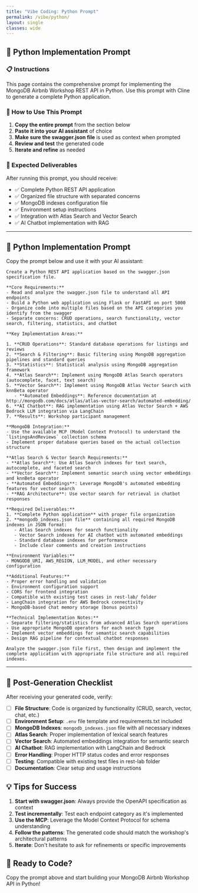 ```yaml
---
title: "Vibe Coding: Python Prompt"
permalink: /vibe/python/
layout: single
classes: wide
---
```


## 🐍 Python Implementation Prompt

### 📋 Instructions

This page contains the comprehensive prompt for implementing the MongoDB Airbnb Workshop REST API in Python. Use this prompt with Cline to generate a complete Python application.

### 🎯 How to Use This Prompt

1. **Copy the entire prompt** from the section below
2. **Paste it into your AI assistant** of choice
3. **Make sure the swagger.json file** is used as context when prompted
4. **Review and test** the generated code
5. **Iterate and refine** as needed

### 📂 Expected Deliverables

After running this prompt, you should receive:
- ✅ Complete Python REST API application
- ✅ Organized file structure with separated concerns
- ✅ MongoDB indexes configuration file
- ✅ Environment setup instructions
- ✅ Integration with Atlas Search and Vector Search
- ✅ AI Chatbot implementation with RAG

---

## 🤖 Python Implementation Prompt

Copy the prompt below and use it with your AI assistant:

```
Create a Python REST API application based on the swagger.json specification file.

**Core Requirements:**
- Read and analyze the swagger.json file to understand all API endpoints
- Build a Python web application using Flask or FastAPI on port 5000
- Organize code into multiple files based on the API categories you identify from the swagger
- Separate concerns: CRUD operations, search functionality, vector search, filtering, statistics, and chatbot

**Key Implementation Areas:**

1. **CRUD Operations**: Standard database operations for listings and reviews
2. **Search & Filtering**: Basic filtering using MongoDB aggregation pipelines and standard queries
3. **Statistics**: Statistical analysis using MongoDB aggregation framework
4. **Atlas Search**: Implement using MongoDB Atlas Search operators (autocomplete, facet, text search)
5. **Vector Search**: Implement using MongoDB Atlas Vector Search with knnBeta operator
   - **Automated Embeddings**: Reference documentation at http://mongodb.com/docs/atlas/atlas-vector-search/automated-embedding/
6. **AI Chatbot**: RAG implementation using Atlas Vector Search + AWS Bedrock LLM integration via LangChain
7. **Results**: Workshop participant management

**MongoDB Integration:**
- Use the available MCP (Model Context Protocol) to understand the `listingsAndReviews` collection schema
- Implement proper database queries based on the actual collection structure

**Atlas Search & Vector Search Requirements:**
- **Atlas Search**: Use Atlas Search indexes for text search, autocomplete, and faceted search
- **Vector Search**: Implement semantic search using vector embeddings and knnBeta operator
- **Automated Embeddings**: Leverage MongoDB's automated embedding features for vector search
- **RAG Architecture**: Use vector search for retrieval in chatbot responses

**Required Deliverables:**
1. **Complete Python application** with proper file organization
2. **mongodb_indexes.json file** containing all required MongoDB indexes in JSON format:
   - Atlas Search indexes for search functionality
   - Vector Search indexes for AI chatbot with automated embeddings
   - Standard database indexes for performance
   - Include clear comments and creation instructions

**Environment Variables:**
- MONGODB_URI, AWS_REGION, LLM_MODEL, and other necessary configuration

**Additional Features:**
- Proper error handling and validation
- Environment configuration support
- CORS for frontend integration
- Compatible with existing test cases in rest-lab/ folder
- LangChain integration for AWS Bedrock connectivity
- MongoDB-based chat memory storage (bonus points)

**Technical Implementation Notes:**
- Separate filtering/statistics from advanced Atlas Search operations
- Use appropriate MongoDB operators for each search type
- Implement vector embeddings for semantic search capabilities
- Design RAG pipeline for contextual chatbot responses

Analyze the swagger.json file first, then design and implement the complete application with appropriate file structure and all required indexes.
```

---

## 🔧 Post-Generation Checklist

After receiving your generated code, verify:

- [ ] **File Structure**: Code is organized by functionality (CRUD, search, vector, chat, etc.)
- [ ] **Environment Setup**: `.env` file template and requirements.txt included
- [ ] **MongoDB Indexes**: `mongodb_indexes.json` file with all necessary indexes
- [ ] **Atlas Search**: Proper implementation of lexical search features
- [ ] **Vector Search**: Automated embeddings integration for semantic search
- [ ] **AI Chatbot**: RAG implementation with LangChain and Bedrock
- [ ] **Error Handling**: Proper HTTP status codes and error responses
- [ ] **Testing**: Compatible with existing test files in rest-lab folder
- [ ] **Documentation**: Clear setup and usage instructions

## 💡 Tips for Success

1. **Start with swagger.json**: Always provide the OpenAPI specification as context
2. **Test incrementally**: Test each endpoint category as it's implemented
3. **Use the MCP**: Leverage the Model Context Protocol for schema understanding
4. **Follow the patterns**: The generated code should match the workshop's architectural patterns
5. **Iterate**: Don't hesitate to ask for refinements or specific improvements

## 🚀 Ready to Code?

Copy the prompt above and start building your MongoDB Airbnb Workshop API in Python!
